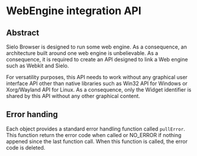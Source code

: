WebEngine integration API
=========================

Abstract
--------

Sielo Browser is designed to run some web engine.
As a consequence, an architecture built around one web engine is unbelievable.
As a consequence, it is required to create an API designed to link a Web engine such as Webkit and Sielo.

For versatility purposes, this API needs to work without any graphical user interface API other than native libraries
such as Win32 API for Windows or Xorg/Wayland API for Linux.
As a consequence, only the Widget identifier is shared by this API without any other graphical content.

Error handing
-------------

Each object provides a standard error handling function called `pullError`.
This function return the error code when called or NO_ERROR if nothing appened since the last function call.
When this function is called, the error code is deleted.
